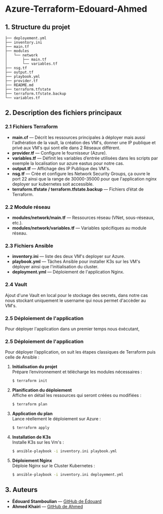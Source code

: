 # Azure-Terraform-Edouard-Ahmed

## 1. Structure du projet
```
├── deployement.yml
├── inventory.ini
├── main.tf
├── modules
│   └── network
│       ├── main.tf
│       └── variables.tf
├── nsg.tf
├── output.tf
├── playbook.yml
├── provider.tf
├── README.md
├── terraform.tfstate
├── terraform.tfstate.backup
└── variables.tf
```

## 2. Description des fichiers principaux
### 2.1 Fichiers Terraform

* **main.cf** — Décrit les ressources principales à déployer mais aussi l'adhération de la vault, la création des VM's, donner une IP publique et privé aux VM's qui sont elle dans 2 Réseaux différent.
* **provider.tf** — Configure le fournisseur (Azure).
* **variables.tf** — Définit les variables d’entrée utilisées dans les scripts par exemple la localisation sur azure eastus pour notre cas.
* **output.tf** — Affichage des IP Publique des VM's.
* **nsg.tf** — Crée et configure les Network Security Groups, ça ouvre le port 22 ainsi que la range de 30000-35000 pour que l'application nginx deployer sur kubernetes soit accessible.
* **terraform.tfstate / terraform.tfstate.backup** — Fichiers d’état de Terraform.

### 2.2 Module réseau
* **modules/network/main.tf** — Ressources réseau (VNet, sous-réseaux, etc.).
* **modules/network/variables.tf** — Variables spécifiques au module réseau.

### 2.3 Fichiers Ansible
* **inventory.ini** — liste des deux VM's deployer sur Azure.
* **playbook.yml** — Tâches Ansible pour installer K3s sur les VM's déployer ainsi que l'initialisation du cluster.
* **deployment.yml** — Déploiement de l'application Nginx.

### 2.4 Vault
Ajout d'une Vault en local pour le stockage des secrets, dans notre cas nous stockant uniquement le username qui nous permet d'accèder au VM's.

### 2.5 Déploiement de l'application
Pour déployer l'application dans un premier temps nous éxécutant,
### 2.5 Déploiement de l'application  

Pour déployer l’application, on suit les étapes classiques de Terraform puis celle de Ansible :  

1. **Initialisation du projet**  
   Prépare l’environnement et télécharge les modules nécessaires :  
   ```sh
   $ terraform init
   ```

2. **Planification du déploiement**  
   Affiche en détail les ressources qui seront créées ou modifiées :  
   ```sh
   $ terraform plan
   ```
   
3. **Application du plan**  
   Lance réellement le déploiement sur Azure :  
   ```sh
   $ terraform apply
   ```

4. **Installation de K3s**  
   Installe K3s sur les Vm's :  
   ```sh
   $ ansible-playbook -i inventory.ini playbook.yml
   ```
   
5. **Déploiement Nginx**  
   Déploie Nginx sur le Cluster Kubernetes :  
   ```sh
   $ ansible-playbook -i inventory.ini deployement.yml 
   ```
   
## 3. Auteurs
* **Édouard Stamboulian** — [GitHub de Édouard](https://github.com/estamboulian)  
* **Ahmed Khairi** — [GitHub de Ahmed](https://github.com/hirlho)  

